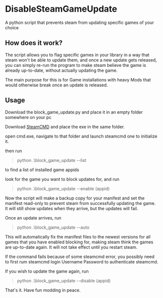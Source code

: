 # DisableSteamGameUpdate
A python script that prevents steam from updating specific games of your choice

## How does it work?

The script allows you to flag specific games in your library in a way that steam won't be able to update them, and once a new update gets released, you can simply re-run the program to make steam believe the game is already up-to-date, without actually updating the game.

The main purpose for this is for Game installations with heavy Mods that would otherwise break once an update is released.

## Usage

Download the block_game_update.py and place it in an empty folder somewhere on your pc

Download [SteamCMD](https://developer.valvesoftware.com/wiki/SteamCMD) and place the exe in the same folder.

open cmd.exe, navigate to that folder and launch steamcmd one to initialize it.

then run 

> python .\block_game_update --list 

to find a list of installed game appids

look for the game you want to block updates for, and run

> python .\block_game_update --enable (appid)

Now the script will make a backup copy for your manifest and set the manifest read-only to prevent steam from successfully updating the game. It will still show updates when they arrive, but the updates will fail.

Once an update arrives, run

> python .\block_game_update --auto

This will automatically fix the manifest files to the newest versions for all games that you have enabled blocking for, making steam think the games are up-to-date again. It will not take effect until you restart steam.

If the command fails because of some steamcmd error, you possibly need to first rum steamcmd login Username Password to authenticate steamcmd.

If you wish to update the game again, run

> python .\block_game_update --disable (appid)

That's it. Have fun modding in peace.
